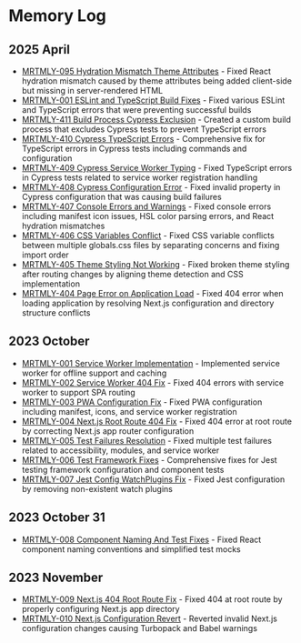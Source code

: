 # Memory Log

## 2025 April
- [MRTMLY-095 Hydration Mismatch Theme Attributes](./docs/logged_memories/MRTMLY-095-hydration-mismatch-theme-attributes.md) - Fixed React hydration mismatch caused by theme attributes being added client-side but missing in server-rendered HTML
- [MRTMLY-001 ESLint and TypeScript Build Fixes](./docs/logged_memories/MRTMLY-001-eslint-build-fixes.md) - Fixed various ESLint and TypeScript errors that were preventing successful builds
- [MRTMLY-411 Build Process Cypress Exclusion](./docs/logged_memories/MRTMLY-411-build-process-cypress-exclusion.md) - Created a custom build process that excludes Cypress tests to prevent TypeScript errors
- [MRTMLY-410 Cypress TypeScript Errors](./docs/logged_memories/MRTMLY-410-cypress-typescript-errors.md) - Comprehensive fix for TypeScript errors in Cypress tests including commands and configuration
- [MRTMLY-409 Cypress Service Worker Typing](./docs/logged_memories/MRTMLY-409-cypress-service-worker-typing.md) - Fixed TypeScript errors in Cypress tests related to service worker registration handling
- [MRTMLY-408 Cypress Configuration Error](./docs/logged_memories/MRTMLY-408-cypress-config-error.md) - Fixed invalid property in Cypress configuration that was causing build failures
- [MRTMLY-407 Console Errors and Warnings](./docs/logged_memories/MRTMLY-407-console-errors-warnings.md) - Fixed console errors including manifest icon issues, HSL color parsing errors, and React hydration mismatches
- [MRTMLY-406 CSS Variables Conflict](./docs/logged_memories/MRTMLY-406-css-variables-conflict.md) - Fixed CSS variable conflicts between multiple globals.css files by separating concerns and fixing import order
- [MRTMLY-405 Theme Styling Not Working](./docs/logged_memories/MRTMLY-405-theme-styling-fix.md) - Fixed broken theme styling after routing changes by aligning theme detection and CSS implementation
- [MRTMLY-404 Page Error on Application Load](./docs/logged_memories/MRTMLY-404-page-on-application-load.md) - Fixed 404 error when loading application by resolving Next.js configuration and directory structure conflicts

## 2023 October
- [MRTMLY-001 Service Worker Implementation](./docs/logged_memories/MRTMLY-001-service-worker-implementation.md) - Implemented service worker for offline support and caching
- [MRTMLY-002 Service Worker 404 Fix](./docs/logged_memories/MRTMLY-002-service-worker-404-fix.md) - Fixed 404 errors with service worker to support SPA routing
- [MRTMLY-003 PWA Configuration Fix](./docs/logged_memories/MRTMLY-003-pwa-configuration-fix.md) - Fixed PWA configuration including manifest, icons, and service worker registration
- [MRTMLY-004 Next.js Root Route 404 Fix](./docs/logged_memories/MRTMLY-004-nextjs-404-root-fix.md) - Fixed 404 error at root route by correcting Next.js app router configuration
- [MRTMLY-005 Test Failures Resolution](./docs/logged_memories/MRTMLY-005-test-failures-resolution.md) - Fixed multiple test failures related to accessibility, modules, and service worker
- [MRTMLY-006 Test Framework Fixes](./docs/logged_memories/MRTMLY-006-test-framework-fixes.md) - Comprehensive fixes for Jest testing framework configuration and component tests
- [MRTMLY-007 Jest Config WatchPlugins Fix](./docs/logged_memories/MRTMLY-007-jest-config-watchplugins-fix.md) - Fixed Jest configuration by removing non-existent watch plugins

## 2023 October 31
- [MRTMLY-008 Component Naming And Test Fixes](./docs/logged_memories/MRTMLY-008-component-naming-and-test-fixes.md) - Fixed React component naming conventions and simplified test mocks

## 2023 November
- [MRTMLY-009 Next.js 404 Root Route Fix](./docs/logged_memories/MRTMLY-009-next-js-404-root-route-fix.md) - Fixed 404 at root route by properly configuring Next.js app directory
- [MRTMLY-010 Next.js Configuration Revert](./docs/logged_memories/MRTMLY-010-nextjs-configuration-revert.md) - Reverted invalid Next.js configuration changes causing Turbopack and Babel warnings
